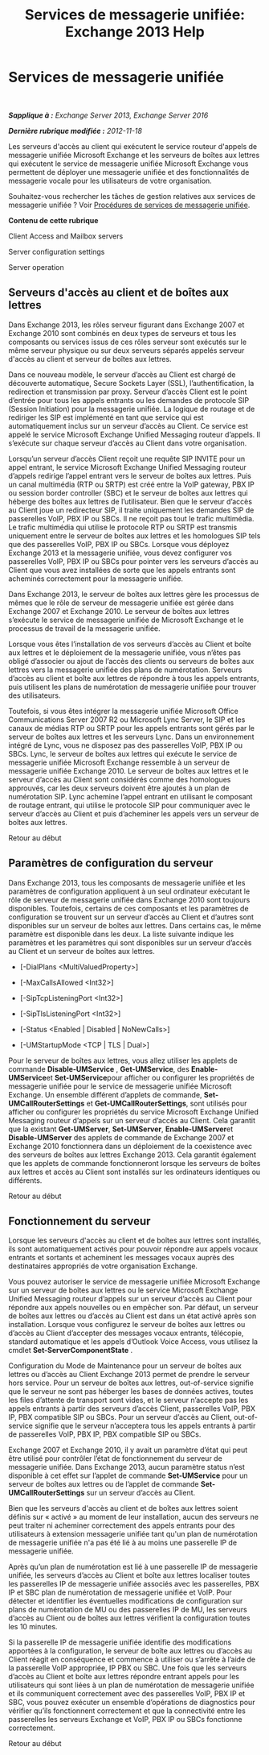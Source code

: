 ﻿---
title: 'Services de messagerie unifiée: Exchange 2013 Help'
TOCTitle: Services de messagerie unifiée
ms:assetid: f36835f2-1e5f-4e5a-88bc-0672af1e3498
ms:mtpsurl: https://technet.microsoft.com/fr-fr/library/Bb125191(v=EXCHG.150)
ms:contentKeyID: 50555519
ms.date: 05/23/2018
mtps_version: v=EXCHG.150
ms.translationtype: MT
---

# Services de messagerie unifiée

 

_**Sapplique à :** Exchange Server 2013, Exchange Server 2016_

_**Dernière rubrique modifiée :** 2012-11-18_

Les serveurs d'accès au client qui exécutent le service routeur d'appels de messagerie unifiée Microsoft Exchange et les serveurs de boîtes aux lettres qui exécutent le service de messagerie unifiée Microsoft Exchange vous permettent de déployer une messagerie unifiée et des fonctionnalités de messagerie vocale pour les utilisateurs de votre organisation.

Souhaitez-vous rechercher les tâches de gestion relatives aux services de messagerie unifiée ? Voir [Procédures de services de messagerie unifiée](um-services-procedures-exchange-2013-help.md).

**Contenu de cette rubrique**

Client Access and Mailbox servers

Server configuration settings

Server operation

## Serveurs d'accès au client et de boîtes aux lettres

Dans Exchange 2013, les rôles serveur figurant dans Exchange 2007 et Exchange 2010 sont combinés en deux types de serveurs et tous les composants ou services issus de ces rôles serveur sont exécutés sur le même serveur physique ou sur deux serveurs séparés appelés serveur d'accès au client et serveur de boîtes aux lettres.

Dans ce nouveau modèle, le serveur d’accès au Client est chargé de découverte automatique, Secure Sockets Layer (SSL), l’authentification, la redirection et transmission par proxy. Serveur d’accès Client est le point d’entrée pour tous les appels entrants ou les demandes de protocole SIP (Session Initiation) pour la messagerie unifiée. La logique de routage et de rediriger les SIP est implémenté en tant que service qui est automatiquement inclus sur un serveur d’accès au Client. Ce service est appelé le service Microsoft Exchange Unified Messaging routeur d’appels. Il s’exécute sur chaque serveur d’accès au Client dans votre organisation.

Lorsqu’un serveur d’accès Client reçoit une requête SIP INVITE pour un appel entrant, le service Microsoft Exchange Unified Messaging routeur d’appels redirige l’appel entrant vers le serveur de boîtes aux lettres. Puis un canal multimédia (RTP ou SRTP) est créé entre la VoIP gateway, PBX IP ou session border controller (SBC) et le serveur de boîtes aux lettres qui héberge des boîtes aux lettres de l’utilisateur. Bien que le serveur d’accès au Client joue un redirecteur SIP, il traite uniquement les demandes SIP de passerelles VoIP, PBX IP ou SBCs. Il ne reçoit pas tout le trafic multimédia. Le trafic multimédia qui utilise le protocole RTP ou SRTP est transmis uniquement entre le serveur de boîtes aux lettres et les homologues SIP tels que des passerelles VoIP, PBX IP ou SBCs. Lorsque vous déployez Exchange 2013 et la messagerie unifiée, vous devez configurer vos passerelles VoIP, PBX IP ou SBCs pour pointer vers les serveurs d’accès au Client que vous avez installées de sorte que les appels entrants sont acheminés correctement pour la messagerie unifiée.

Dans Exchange 2013, le serveur de boîtes aux lettres gère les processus de mêmes que le rôle de serveur de messagerie unifiée est gérée dans Exchange 2007 et Exchange 2010. Le serveur de boîtes aux lettres s’exécute le service de messagerie unifiée de Microsoft Exchange et le processus de travail de la messagerie unifiée.

Lorsque vous êtes l’installation de vos serveurs d’accès au Client et boîte aux lettres et le déploiement de la messagerie unifiée, vous n’êtes pas obligé d’associer ou ajout de l’accès des clients ou serveurs de boîtes aux lettres vers la messagerie unifiée des plans de numérotation. Serveurs d’accès au client et boîte aux lettres de répondre à tous les appels entrants, puis utilisent les plans de numérotation de messagerie unifiée pour trouver des utilisateurs.

Toutefois, si vous êtes intégrer la messagerie unifiée Microsoft Office Communications Server 2007 R2 ou Microsoft Lync Server, le SIP et les canaux de médias RTP ou SRTP pour les appels entrants sont gérés par le serveur de boîtes aux lettres et les serveurs Lync. Dans un environnement intégré de Lync, vous ne disposez pas des passerelles VoIP, PBX IP ou SBCs. Lync, le serveur de boîtes aux lettres qui exécute le service de messagerie unifiée Microsoft Exchange ressemble à un serveur de messagerie unifiée Exchange 2010. Le serveur de boîtes aux lettres et le serveur d’accès au Client sont considérés comme des homologues approuvés, car les deux serveurs doivent être ajoutés à un plan de numérotation SIP. Lync achemine l’appel entrant en utilisant le composant de routage entrant, qui utilise le protocole SIP pour communiquer avec le serveur d’accès au Client et puis d’acheminer les appels vers un serveur de boîtes aux lettres.

Retour au début

## Paramètres de configuration du serveur

Dans Exchange 2013, tous les composants de messagerie unifiée et les paramètres de configuration appliquent à un seul ordinateur exécutant le rôle de serveur de messagerie unifiée dans Exchange 2010 sont toujours disponibles. Toutefois, certains de ces composants et les paramètres de configuration se trouvent sur un serveur d’accès au Client et d’autres sont disponibles sur un serveur de boîtes aux lettres. Dans certains cas, le même paramètre est disponible dans les deux. La liste suivante indique les paramètres et les paramètres qui sont disponibles sur un serveur d’accès au Client et un serveur de boîtes aux lettres.

  - \[-DialPlans \<MultiValuedProperty\>\]

  - \[-MaxCallsAllowed \<Int32\>\]

  - \[-SipTcpListeningPort \<Int32\>\]

  - \[-SipTlsListeningPort \<Int32\>\]

  - \[-Status \<Enabled | Disabled | NoNewCalls\>\]

  - \[-UMStartupMode \<TCP | TLS | Dual\>\]

Pour le serveur de boîtes aux lettres, vous allez utiliser les applets de commande **Disable-UMService** , **Get-UMService**, des **Enable-UMService**et **Set-UMService**pour afficher ou configurer les propriétés de messagerie unifiée pour le service de messagerie unifiée Microsoft Exchange. Un ensemble différent d’applets de commande, **Set-UMCallRouterSettings** et **Get-UMCallRouterSettings**, sont utilisés pour afficher ou configurer les propriétés du service Microsoft Exchange Unified Messaging routeur d’appels sur un serveur d’accès au Client. Cela garantit que la existant **Get-UMServer**, **Set-UMServer**, **Enable-UMServer**et **Disable-UMServer** des applets de commande de Exchange 2007 et Exchange 2010 fonctionnera dans un déploiement de la coexistence avec des serveurs de boîtes aux lettres Exchange 2013. Cela garantit également que les applets de commande fonctionneront lorsque les serveurs de boîtes aux lettres et accès au Client sont installés sur les ordinateurs identiques ou différents.

Retour au début

## Fonctionnement du serveur

Lorsque les serveurs d'accès au client et de boîtes aux lettres sont installés, ils sont automatiquement activés pour pouvoir répondre aux appels vocaux entrants et sortants et acheminent les messages vocaux auprès des destinataires appropriés de votre organisation Exchange.

Vous pouvez autoriser le service de messagerie unifiée Microsoft Exchange sur un serveur de boîtes aux lettres ou le service Microsoft Exchange Unified Messaging routeur d’appels sur un serveur d’accès au Client pour répondre aux appels nouvelles ou en empêcher son. Par défaut, un serveur de boîtes aux lettres ou d’accès au Client est dans un état activé après son installation. Lorsque vous configurez le serveur de boîtes aux lettres ou d’accès au Client d’accepter des messages vocaux entrants, télécopie, standard automatique et les appels d’Outlook Voice Access, vous utilisez la cmdlet **Set-ServerComponentState** .

Configuration du Mode de Maintenance pour un serveur de boîtes aux lettres ou d’accès au Client Exchange 2013 permet de prendre le serveur hors service. Pour un serveur de boîtes aux lettres, out-of-service signifie que le serveur ne sont pas héberger les bases de données actives, toutes les files d’attente de transport sont vides, et le serveur n’accepte pas les appels entrants à partir des serveurs d’accès Client, passerelles VoIP, PBX IP, PBX compatible SIP ou SBCs. Pour un serveur d’accès au Client, out-of-service signifie que le serveur n’acceptera tous les appels entrants à partir de passerelles VoIP, PBX IP, PBX compatible SIP ou SBCs.

Exchange 2007 et Exchange 2010, il y avait un paramètre d’état qui peut être utilisé pour contrôler l’état de fonctionnement du serveur de messagerie unifiée. Dans Exchange 2013, aucun paramètre status n’est disponible à cet effet sur l’applet de commande **Set-UMService** pour un serveur de boîtes aux lettres ou de l’applet de commande **Set-UMCallRouterSettings** sur un serveur d’accès au Client.

Bien que les serveurs d'accès au client et de boîtes aux lettres soient définis sur « activé » au moment de leur installation, aucun des serveurs ne peut traiter ni acheminer correctement des appels entrants pour des utilisateurs à extension messagerie unifiée tant qu'un plan de numérotation de messagerie unifiée n'a pas été lié à au moins une passerelle IP de messagerie unifiée.

Après qu’un plan de numérotation est lié à une passerelle IP de messagerie unifiée, les serveurs d’accès au Client et boîte aux lettres localiser toutes les passerelles IP de messagerie unifiée associés avec les passerelles, PBX IP et SBC plan de numérotation de messagerie unifiée et VoIP. Pour détecter et identifier les éventuelles modifications de configuration sur plans de numérotation de MU ou des passerelles IP de MU, les serveurs d’accès au Client ou de boîtes aux lettres vérifient la configuration toutes les 10 minutes.

Si la passerelle IP de messagerie unifiée identifie des modifications apportées à la configuration, le serveur de boîte aux lettres ou d’accès au Client réagit en conséquence et commence à utiliser ou s’arrête à l’aide de la passerelle VoIP appropriée, IP PBX ou SBC. Une fois que les serveurs d’accès au Client et boîte aux lettres répondre entrant appels pour les utilisateurs qui sont liées à un plan de numérotation de messagerie unifiée et ils communiquent correctement avec des passerelles VoIP, PBX IP et SBC, vous pouvez exécuter un ensemble d’opérations de diagnostics pour vérifier qu’ils fonctionnent correctement et que la connectivité entre les passerelles les serveurs Exchange et VoIP, PBX IP ou SBCs fonctionne correctement.

Retour au début


